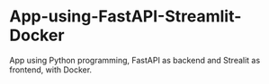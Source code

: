 # App-using-FastAPI-Streamlit-Docker
 App using Python programming, FastAPI as backend and Strealit as frontend, with Docker.
